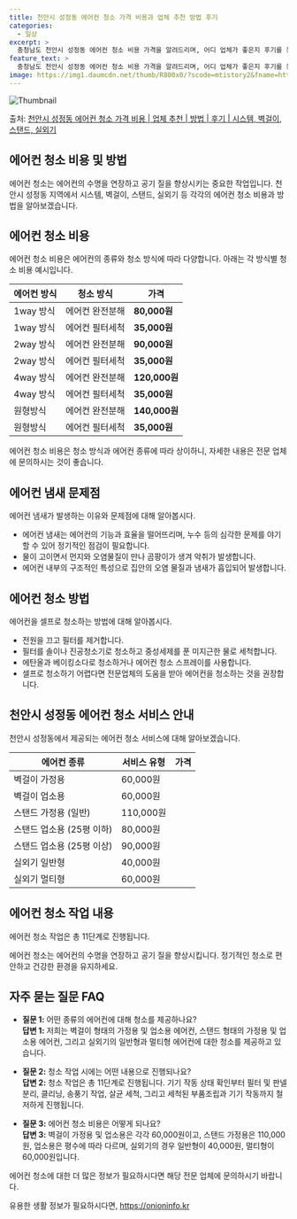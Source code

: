 ```yaml
---
title: 천안시 성정동 에어컨 청소 가격 비용과 업체 추천 방법 후기
categories:
  - 일상
excerpt: >
  충청남도 천안시 성정동 에어컨 청소 비용 가격을 알려드리며, 어디 업체가 좋은지 후기를 통해 알아보겠습니다. 현재 글에서는 시스템, 벽걸이, 스탠드, 실외기 각각에 대해 청소 비용이 나와 있으니 참고하시면 되겠습니다. 에어컨 분해 청소 방법 보기 👈 클릭셀프 에어컨 청소 방법 보기👈 클릭천안시 성정동 에어컨 청소 비용시스템에어컨 방식클리닝방식금액1way 방식에어컨 완전분해80,000원1way 방식에어컨 필터세척35,000원2way 방식에어컨 완전분해90,000원2way 방식에어컨 필터세척35,000원4way 방식에어컨 완전분해120,000원4way 방식에어컨 필터세척35,000원원형방식에어컨 완전분해140,000원원형방식에어컨 필터세척35,000원에어컨 청소 견적 샘플 보기 👈 클릭에어컨 냄새의 원인에어..
feature_text: >
  충청남도 천안시 성정동 에어컨 청소 비용 가격을 알려드리며, 어디 업체가 좋은지 후기를 통해 알아보겠습니다. 현재 글에서는 시스템, 벽걸이, 스탠드, 실외기 각각에 대해 청소 비용이 나와 있으니 참고하시면 되겠습니다. 에어컨 분해 청소 방법 보기 👈 클릭셀프 에어컨 청소 방법 보기👈 클릭천안시 성정동 에어컨 청소 비용시스템에어컨 방식클리닝방식금액1way 방식에어컨 완전분해80,000원1way 방식에어컨 필터세척35,000원2way 방식에어컨 완전분해90,000원2way 방식에어컨 필터세척35,000원4way 방식에어컨 완전분해120,000원4way 방식에어컨 필터세척35,000원원형방식에어컨 완전분해140,000원원형방식에어컨 필터세척35,000원에어컨 청소 견적 샘플 보기 👈 클릭에어컨 냄새의 원인에어..
image: https://img1.daumcdn.net/thumb/R800x0/?scode=mtistory2&fname=https%3A%2F%2Fblog.kakaocdn.net%2Fdn%2FSNxet%2FbtsHxE8t2MF%2FCFXS4LQn9yirfhm9tnO1D1%2Fimg.webp
---
```


![Thumbnail](https://img1.daumcdn.net/thumb/R800x0/?scode=mtistory2&fname=https%3A%2F%2Fblog.kakaocdn.net%2Fdn%2FSNxet%2FbtsHxE8t2MF%2FCFXS4LQn9yirfhm9tnO1D1%2Fimg.webp)

<p>출처: <a href="https://onioninfo.kr/entry/%EC%B2%9C%EC%95%88%EC%8B%9C-%EC%84%B1%EC%A0%95%EB%8F%99-%EC%97%90%EC%96%B4%EC%BB%A8-%EC%B2%AD%EC%86%8C-%EA%B0%80%EA%B2%A9-%EB%B9%84%EC%9A%A9-%EC%97%85%EC%B2%B4-%EC%B6%94%EC%B2%9C-%EB%B0%A9%EB%B2%95-%ED%9B%84%EA%B8%B0-%EC%8B%9C%EC%8A%A4%ED%85%9C-%EB%B2%BD%EA%B1%B8%EC%9D%B4-%EC%8A%A4%ED%83%A0%EB%93%9C-%EC%8B%A4%EC%99%B8%EA%B8%B0" rel="dofollow">천안시 성정동 에어컨 청소 가격 비용 | 업체 추천 | 방법 | 후기 | 시스템, 벽걸이, 스탠드, 실외기</a> </p>

## 에어컨 청소 비용 및 방법

에어컨 청소는 에어컨의 수명을 연장하고 공기 질을 향상시키는 중요한 작업입니다. 천안시 성정동 지역에서 시스템, 벽걸이, 스탠드, 실외기 등
각각의 에어컨 청소 비용과 방법을 알아보겠습니다.

## 에어컨 청소 비용

에어컨 청소 비용은 에어컨의 종류와 청소 방식에 따라 다양합니다. 아래는 각 방식별 청소 비용 예시입니다.

에어컨 방식 | 청소 방식 | 가격  
---|---|---  
1way 방식 | 에어컨 완전분해 | **80,000원**  
1way 방식 | 에어컨 필터세척 | **35,000원**  
2way 방식 | 에어컨 완전분해 | **90,000원**  
2way 방식 | 에어컨 필터세척 | **35,000원**  
4way 방식 | 에어컨 완전분해 | **120,000원**  
4way 방식 | 에어컨 필터세척 | **35,000원**  
원형방식 | 에어컨 완전분해 | **140,000원**  
원형방식 | 에어컨 필터세척 | **35,000원**  
  
에어컨 청소 비용은 청소 방식과 에어컨 종류에 따라 상이하니, 자세한 내용은 전문 업체에 문의하시는 것이 좋습니다.

## 에어컨 냄새 문제점

에어컨 냄새가 발생하는 이유와 문제점에 대해 알아봅시다.

  * 에어컨 냄새는 에어컨의 기능과 효율을 떨어뜨리며, 누수 등의 심각한 문제를 야기할 수 있어 정기적인 점검이 필요합니다.
  * 물이 고이면서 먼지와 오염물질이 만나 곰팡이가 생겨 악취가 발생합니다.
  * 에어컨 내부의 구조적인 특성으로 집안의 오염 물질과 냄새가 흡입되어 발생합니다.

## 에어컨 청소 방법

에어컨을 셀프로 청소하는 방법에 대해 알아봅시다.

  * 전원을 끄고 필터를 제거합니다.
  * 필터를 솔이나 진공청소기로 청소하고 중성세제를 푼 미지근한 물로 세척합니다.
  * 에탄올과 베이킹소다로 청소하거나 에어컨 청소 스프레이를 사용합니다.
  * 셀프로 청소하기 어렵다면 전문업체의 도움을 받아 에어컨을 청소하는 것을 권장합니다.

## 천안시 성정동 에어컨 청소 서비스 안내

천안시 성정동에서 제공되는 에어컨 청소 서비스에 대해 알아보겠습니다.

에어컨 종류 | 서비스 유형 | 가격  
---|---|---  
벽걸이 가정용 | 60,000원  
벽걸이 업소용 | 60,000원  
스탠드 가정용 (일반) | 110,000원  
스탠드 업소용 (25평 이하) | 80,000원  
스탠드 업소용 (25평 이상) | 90,000원  
실외기 일반형 | 40,000원  
실외기 멀티형 | 60,000원  
  
## 에어컨 청소 작업 내용

에어컨 청소 작업은 총 11단계로 진행됩니다.

에어컨 청소는 에어컨의 수명을 연장하고 공기 질을 향상시킵니다. 정기적인 청소로 편안하고 건강한 환경을 유지하세요.

## 자주 묻는 질문 FAQ

  * **질문 1:** 어떤 종류의 에어컨에 대해 청소를 제공하나요?  
**답변 1:** 저희는 벽걸이 형태의 가정용 및 업소용 에어컨, 스탠드 형태의 가정용 및 업소용 에어컨, 그리고 실외기의 일반형과 멀티형
에어컨에 대한 청소를 제공하고 있습니다.

  * **질문 2:** 청소 작업 시에는 어떤 내용으로 진행되나요?  
**답변 2:** 청소 작업은 총 11단계로 진행됩니다. 기기 작동 상태 확인부터 필터 및 판넬 분리, 클리닝, 송풍기 작업, 살균 세척,
그리고 세척된 부품조립과 기기 작동까지 철저하게 진행됩니다.

  * **질문 3:** 에어컨 청소 비용은 어떻게 되나요?  
**답변 3:** 벽걸이 가정용 및 업소용은 각각 60,000원이고, 스탠드 가정용은 110,000원, 업소용은 평수에 따라 다르며,
실외기의 경우 일반형이 40,000원, 멀티형이 60,000원입니다.

에어컨 청소에 대한 더 많은 정보가 필요하시다면 해당 전문 업체에 문의하시기 바랍니다.

 

유용한 생활 정보가 필요하시다면, <a href="https://onioninfo.kr" rel="dofollow">https://onioninfo.kr</a>


